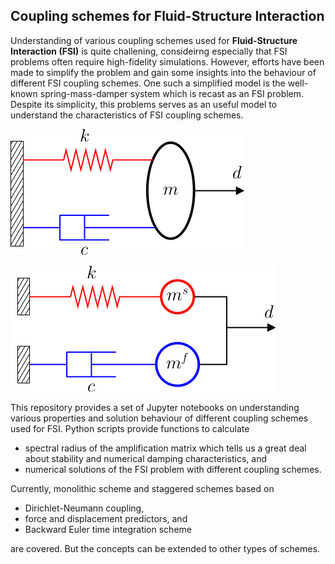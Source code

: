 ## Coupling schemes for Fluid-Structure Interaction


Understanding of various coupling schemes used for **Fluid-Structure Interaction (FSI)** is quite challening, consideirng especially that FSI problems often require high-fidelity simulations. However, efforts have been made to simplify the problem and gain some insights into the behaviour of different FSI coupling schemes. One such a simplified model is the well-known spring-mass-damper system which is recast as an FSI problem. Despite its simplicity, this problems serves as an useful model to understand the characteristics of FSI coupling schemes.

![Original](./figures/sdof-model-original.png)

![Original](./figures/sdof-model-modified.png)

This repository provides a set of Jupyter notebooks on understanding various properties and solution behaviour of different coupling schemes used for FSI. Python scripts provide functions to calculate
* spectral radius of the amplification matrix which tells us a great deal about stability and numerical damping characteristics, and
* numerical solutions of the FSI problem with different coupling schemes.

Currently, monolithic scheme and staggered schemes based on
* Dirichlet-Neumann coupling,
* force and displacement predictors, and
* Backward Euler time integration scheme 

are covered. But the concepts can be extended to other types of schemes.